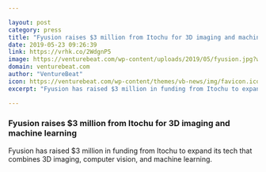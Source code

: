 ```yaml
---

layout: post
category: press
title: "Fyusion raises $3 million from Itochu for 3D imaging and machine learning"
date: 2019-05-23 09:26:39
link: https://vrhk.co/2WdgnP5
image: https://venturebeat.com/wp-content/uploads/2019/05/fyusion.jpg?w=1200&strip=all
domain: venturebeat.com
author: "VentureBeat"
icon: https://venturebeat.com/wp-content/themes/vb-news/img/favicon.ico
excerpt: "Fyusion has raised $3 million in funding from Itochu to expand its tech that combines 3D imaging, computer vision, and machine learning."

---
```


### Fyusion raises $3 million from Itochu for 3D imaging and machine learning

Fyusion has raised $3 million in funding from Itochu to expand its tech that combines 3D imaging, computer vision, and machine learning.